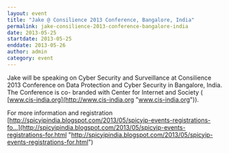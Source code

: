 ```yaml
---
layout: event
title: "Jake @ Consilience 2013 Conference, Bangalore, India"
permalink: jake-consilience-2013-conference-bangalore-india
date: 2013-05-25
startdate: 2013-05-25
enddate: 2013-05-26
author: admin
category: event
---
```


Jake will be speaking on Cyber Security and Surveillance at Consilience 2013 Conference on Data Protection and Cyber Security in Bangalore, India. The Conference is co- branded with Center for Internet and Society ( [www.cis-india.org](http://www.cis-india.org "www.cis-india.org")).

For more information and registration  
 [http://spicyipindia.blogspot.com/2013/05/spicyip-events-registrations-fo...](http://spicyipindia.blogspot.com/2013/05/spicyip-events-registrations-for.html "http://spicyipindia.blogspot.com/2013/05/spicyip-events-registrations-for.html")

